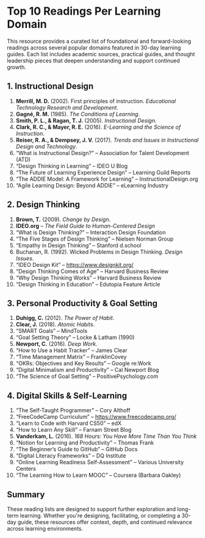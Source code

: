 # Top 10 Readings Per Learning Domain

This resource provides a curated list of foundational and forward-looking readings across several popular domains featured in 30-day learning guides. Each list includes academic sources, practical guides, and thought leadership pieces that deepen understanding and support continued growth.

## 1. Instructional Design

1. **Merrill, M. D.** (2002). First principles of instruction. *Educational Technology Research and Development*.  
2. **Gagné, R. M.** (1985). *The Conditions of Learning*.  
3. **Smith, P. L., & Ragan, T. J.** (2005). *Instructional Design*.  
4. **Clark, R. C., & Mayer, R. E.** (2016). *E-Learning and the Science of Instruction*.  
5. **Reiser, R. A., & Dempsey, J. V.** (2017). *Trends and Issues in Instructional Design and Technology*.  
6. “What is Instructional Design?” – Association for Talent Development (ATD)  
7. “Design Thinking in Learning” – IDEO U Blog  
8. “The Future of Learning Experience Design” – Learning Guild Reports  
9. “The ADDIE Model: A Framework for Learning” – InstructionalDesign.org  
10. “Agile Learning Design: Beyond ADDIE” – eLearning Industry

## 2. Design Thinking

1. **Brown, T.** (2009). *Change by Design*.  
2. **IDEO.org** – *The Field Guide to Human-Centered Design*  
3. “What is Design Thinking?” – Interaction Design Foundation  
4. “The Five Stages of Design Thinking” – Nielsen Norman Group  
5. “Empathy in Design Thinking” – Stanford d.school  
6. Buchanan, R. (1992). Wicked Problems in Design Thinking. *Design Issues*.  
7. “IDEO Design Kit” – https://www.designkit.org/  
8. “Design Thinking Comes of Age” – Harvard Business Review  
9. “Why Design Thinking Works” – Harvard Business Review  
10. “Design Thinking in Education” – Edutopia Feature Article

## 3. Personal Productivity & Goal Setting

1. **Duhigg, C.** (2012). *The Power of Habit*.  
2. **Clear, J.** (2018). *Atomic Habits*.  
3. “SMART Goals” – MindTools  
4. “Goal Setting Theory” – Locke & Latham (1990)  
5. **Newport, C.** (2016). *Deep Work*.  
6. “How to Use a Habit Tracker” – James Clear  
7. “Time Management Matrix” – FranklinCovey  
8. “OKRs: Objectives and Key Results” – Google re:Work  
9. “Digital Minimalism and Productivity” – Cal Newport Blog  
10. “The Science of Goal Setting” – PositivePsychology.com

## 4. Digital Skills & Self-Learning

1. “The Self-Taught Programmer” – Cory Althoff  
2. “FreeCodeCamp Curriculum” – https://www.freecodecamp.org/  
3. “Learn to Code with Harvard CS50” – edX  
4. “How to Learn Any Skill” – Farnam Street Blog  
5. **Vanderkam, L.** (2016). *168 Hours: You Have More Time Than You Think*  
6. “Notion for Learning and Productivity” – Thomas Frank  
7. “The Beginner’s Guide to GitHub” – GitHub Docs  
8. “Digital Literacy Frameworks” – DQ Institute  
9. “Online Learning Readiness Self-Assessment” – Various University Centers  
10. “The Learning How to Learn MOOC” – Coursera (Barbara Oakley)

## Summary

These reading lists are designed to support further exploration and long-term learning. Whether you're designing, facilitating, or completing a 30-day guide, these resources offer context, depth, and continued relevance across learning environments.
